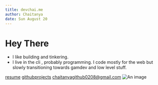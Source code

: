 ```yaml
---
title: devchai.me
author: Chaitanya
date: Sun August 20
---
```


# Hey There

- I like building and tinkering.
- I live in the cli , probably programming. I code mostly for the web but slowly
  transitioning towards gamdev and low level stuff.

[resume](./resume.pdf) [github](https://github.com/chaitanya02082000)[projects](./projects.html)
[chaitanyagithub0208@gmail.com](mailto:chaitanyagithub0208@gmail.com)
![An image](img.png)
